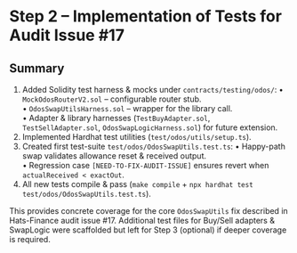 # Step 2 – Implementation of Tests for Audit Issue #17

## Summary
1. Added Solidity test harness & mocks under `contracts/testing/odos/`:
   • `MockOdosRouterV2.sol` – configurable router stub.  
   • `OdosSwapUtilsHarness.sol` – wrapper for the library call.  
   • Adapter & library harnesses (`TestBuyAdapter.sol`, `TestSellAdapter.sol`, `OdosSwapLogicHarness.sol`) for future extension.
2. Implemented Hardhat test utilities (`test/odos/utils/setup.ts`).
3. Created first test-suite `test/odos/OdosSwapUtils.test.ts`:
   • Happy-path swap validates allowance reset & received output.  
   • Regression case `[NEED-TO-FIX-AUDIT-ISSUE]` ensures revert when `actualReceived < exactOut`.
4. All new tests compile & pass (`make compile` + `npx hardhat test test/odos/OdosSwapUtils.test.ts`).

This provides concrete coverage for the core `OdosSwapUtils` fix described in Hats-Finance audit issue #17.  Additional test files for Buy/Sell adapters & SwapLogic were scaffolded but left for Step 3 (optional) if deeper coverage is required. 